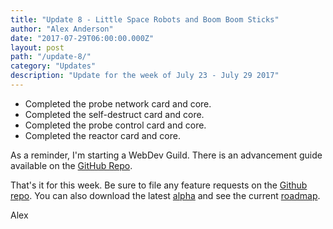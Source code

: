 ```yaml
---
title: "Update 8 - Little Space Robots and Boom Boom Sticks"
author: "Alex Anderson"
date: "2017-07-29T06:00:00.000Z"
layout: post
path: "/update-8/"
category: "Updates"
description: "Update for the week of July 23 - July 29 2017"
---
```


* Completed the probe network card and core.
* Completed the self-destruct card and core.
* Completed the probe control card and core.
* Completed the reactor card and core.

As a reminder, I'm starting a WebDev Guild. There is an advancement guide available on the [GitHub Repo](https://github.com/alexanderson1993/webdev-guild).

That's it for this week. Be sure to file any feature requests on the [Github repo](https://github.com/Thorium-Sim/thorium/issues). You can also download the latest [alpha](https://github.com/Thorium-Sim/thorium/releases) and see the current [roadmap](https://github.com/Thorium-Sim/thorium/projects/2).

Alex
